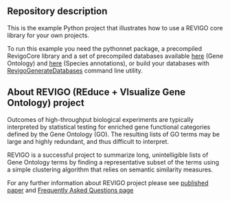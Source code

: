 ﻿## Repository description
<p>This is the example Python project that illustrates how to use a REVIGO core library for your own projects.</p>
<p>To run this example you need the pythonnet package, a precompiled RevigoCore library and a set of precompiled databases available 
	<a href="http://revigo.irb.hr/Databases/GeneOntology.xml.gz" target="_blank">here</a> (Gene Ontology) and 
	<a href="http://revigo.irb.hr/Databases/SpeciesAnnotations.xml.gz" target="_blank">here</a> (Species annotations), 
	or build your databases with <a href="https://github.com/rajko-horvat/RevigoGenerateDatabases">RevigoGenerateDatabases</a> command line utility.</p>

## About REVIGO (REduce + VIsualize Gene Ontology) project
<p>Outcomes of high-throughput biological experiments are typically interpreted by statistical testing
for enriched gene functional categories defined by the Gene Ontology (GO). The resulting lists of GO terms 
may be large and highly redundant, and thus difficult to interpret.<p>
<p>REVIGO is a successful project to summarize long, unintelligible lists of Gene Ontology terms by finding a representative subset 
of the terms using a simple clustering algorithm that relies on semantic similarity measures.</p>
<p>For any further information about REVIGO project please see  
<a href="https://dx.doi.org/10.1371/journal.pone.0021800" target="_blank">published paper</a> and  
<a href="http://revigo.irb.hr/FAQ.aspx" target="_blank">Frequently Asked Questions page</a></p>
